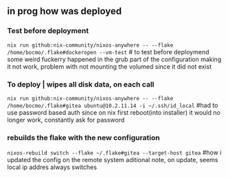 ## in prog how was deployed

### Test before deployment
`nix run github:nix-community/nixos-anywhere -- --flake /home/bocmo/.flake#dockeropen --vm-test` # to test before deploymend
some weird fuckerry happened in the grub part of the configuration making it not work, problem with not mounting the volumed since it did not exist

### To deploy | wipes all disk data, on each call
`nix run github:nix-community/nixos-anywhere -- --flake /home/bocmo/.flake#gitea ubuntu@10.2.11.14 -i ~/.ssh/id_local` #had to use password based auth since on nix first reboot(into installer) it would no longer work, constantly ask for password


### rebuilds the flake with the new configuration
`nixos-rebuild switch --flake ~/.flake#gitea --target-host gitea` #how i updated the config on the remote system
aditional note, on update, seems local ip addres always switches

